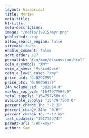 ```yaml
---
layout: historical
title: Myriad
meta-title: 
h1-title: 
meta-description: 
image: "/media/19815/myr.png"
published: true
allow_search_engine: false
sitemap: false
enable_comment: false
sort_order: 327
permalink: "/en/xmy/discussion.html"
coin_a_symbol: "XMY"
coin_a_name: "MyriadCoin"
coin_a_lower_case: "xmy"
price_usd: "0.0207959"
price_btc: "0.00000177"
24h_volume_usd: "302024.0"
market_cap_usd: "1547977500.0"
total_supply: "1547977500.0"
available_supply: "1547977500.0"
percent_change_1h: "-2.35"
percent_change_24h: "0.62"
percent_change_7d: "-17.05"
last_updated: "1517140742"
parent-url: "/en/xmy/"
author: Sam
---
```


